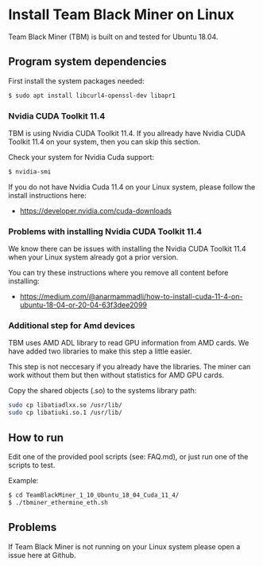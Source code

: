 # Install Team Black Miner on Linux

Team Black Miner (TBM) is built on and tested for Ubuntu 18.04.

## Program system dependencies
First install the system packages needed:
```bash
$ sudo apt install libcurl4-openssl-dev libapr1
```

### Nvidia CUDA Toolkit 11.4
TBM is using Nvidia CUDA Toolkit 11.4.
If you allready have Nvidia CUDA Toolkit 11.4 on your system, then you can skip this section.

Check your system for Nvidia Cuda support:

```bash
$ nvidia-smi
```

If you do not have Nvidia Cuda 11.4 on your Linux system,
please follow the install instructions here:
- https://developer.nvidia.com/cuda-downloads

### Problems with installing Nvidia CUDA Toolkit 11.4
We know there can be issues with installing the Nvidia CUDA Toolkit 11.4
when your Linux system already got a prior version.

You can try these instructions where you remove all content before installing:
- https://medium.com/@anarmammadli/how-to-install-cuda-11-4-on-ubuntu-18-04-or-20-04-63f3dee2099

### Additional step for Amd devices
TBM uses AMD ADL library to read GPU information from AMD cards.
We have added two libraries to make this step a little easier.

This step is not neccesary if you already have the libraries.
The miner can work without them but then without statistics for AMD GPU cards.

Copy the shared objects (.so) to the systems library path:
```bash
sudo cp libatiadlxx.so /usr/lib/
sudo cp libatiuki.so.1 /usr/lib/
```

## How to run

Edit one of the provided pool scripts (see: FAQ.md), 
or just run one of the scripts to test.

Example:
```bash
$ cd TeamBlackMiner_1_10_Ubuntu_18_04_Cuda_11_4/
$ ./tbminer_ethermine_eth.sh
```

## Problems
If Team Black Miner is not running on your Linux system please open a issue here at Github.
